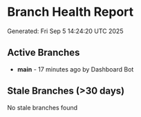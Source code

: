 # Branch Health Report
Generated: Fri Sep  5 14:24:20 UTC 2025

## Active Branches
- **main** - 17 minutes ago by Dashboard Bot

## Stale Branches (>30 days)
No stale branches found
